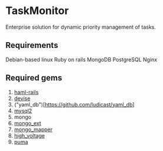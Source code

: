 TaskMonitor
===========
Enterprise solution for dynamic priority management of tasks.

Requirements
------------------------
Debian-based linux
Ruby on rails
MongoDB
PostgreSQL
Nginx

Required gems
------------------------
1. [haml-rails](https://github.com/indirect/haml-rails)
2. [devise](https://github.com/plataformatec/devise)
3. ("yaml_db")[https://github.com/ludicast/yaml_db]
4. [mysql2](https://github.com/brianmario/mysql2)
5. mongo
6. [mongo_ext](https://github.com/biot023/mongo_ext)
7. [mongo_mapper](https://github.com/jnunemaker/mongomapper)
8. [high_voltage](https://github.com/thoughtbot/high_voltage)
9. [puma](https://github.com/puma/puma)
